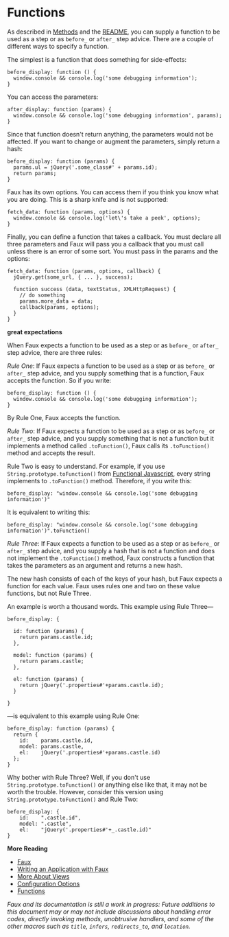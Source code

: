 Functions
===

As described in [Methods][m] and the [README][readme], you can supply a function to be used as a step or as `before_` or `after_` step advice. There are a couple of different ways to specify a function.

The simplest is a function that does something for side-effects:

    before_display: function () {
      window.console && console.log('some debugging information');
    }

You can access the parameters:

    after_display: function (params) {
      window.console && console.log('some debugging information', params);
    }

Since that function doesn't return anything, the parameters would not be affected. If you want to change or augment the parameters, simply return a hash:

    before_display: function (params) {
      params.ul = jQuery('.some_class#' + params.id);
      return params;
    }

Faux has its own options. You can access them if you think you know what you are doing. This is a sharp knife and is not supported:

    fetch_data: function (params, options) {
      window.console && console.log('let\'s take a peek', options);
    }
    
Finally, you can define a function that takes a callback. You must declare all three parameters and Faux will pass you a callback that you must call unless there is an error of some sort. You must pass in the params and the options:

    fetch_data: function (params, options, callback) {
      jQuery.get(some_url, { ... }, success);
      
      function success (data, textStatus, XMLHttpRequest) {
        // do something
        params.more_data = data;
        callback(params, options);
      }
    }
    
**great expectations**

When Faux expects a function to be used as a step or as `before_` or `after_` step advice, there are three rules:

*Rule One*: If Faux expects a function to be used as a step or as `before_` or `after_` step advice, and you supply something that is a function, Faux accepts the function. So if you write:

    before_display: function () {
      window.console && console.log('some debugging information');
    }
    
By Rule One, Faux accepts the function.

*Rule Two*: If Faux expects a function to be used as a step or as `before_` or `after_` step advice, and you supply something that is not a function but it implements a method called `.toFunction()`, Faux calls its `.toFunction()` method and accepts the result.

Rule Two is easy to understand. For example, if you use `String.prototype.toFunction()` from [Functional Javascript][functional], every string implements to `.toFunction()` method. Therefore, if you write this:

    before_display: "window.console && console.log('some debugging information')"
    
It is equivalent to writing this:

    before_display: "window.console && console.log('some debugging information')".toFunction()

*Rule Three*: If Faux expects a function to be used as a step or as `before_` or `after_` step advice, and you supply a hash that is not a function and does not implement the `.toFunction()` method, Faux constructs a function that takes the parameters as an argument and returns a new hash.

The new hash consists of each of the keys of your hash, but Faux expects a function for each value. Faux uses rules one and two on these value functions, but not Rule Three.

An example is worth a thousand words. This example using Rule Three—

    before_display: {
      
      id: function (params) {
        return params.castle.id;
      },
      
      model: function (params) {
        return params.castle;
      },
      
      el: function (params) {
        return jQuery('.properties#'+params.castle.id);
      }
      
    }

—is equivalent to this example using Rule One:

    before_display: function (params) {
      return {
        id:    params.castle.id,
        model: params.castle,
        el:    jQuery('.properties#'+params.castle.id)
      };
    }

Why bother with Rule Three? Well, if you don't use `String.prototype.toFunction()` or anything else like that, it may not be worth the trouble. However, consider this version using `String.prototype.toFunction()` and Rule Two:

    before_display: {
        id:    ".castle.id",
        model: ".castle",
        el:    "jQuery('.properties#'+_.castle.id)"
    }

**More Reading**

* [Faux][readme]
* [Writing an Application with Faux][w]
* [More About Views][v]
* [Configuration Options][c]
* [Functions][f]

*Faux and its documentation is still a work in progress: Future additions to this document may or may not include discussions about handling error codes, directly invoking methods, unobtrusive handlers, and some of the other macros such as `title`, `infers`, `redirects_to`, and `location`.*

[aanand]: http://github.com/aanand/
[api]: http://www.joelonsoftware.com/articles/APIWar.html "How Microsoft Lost the API War"
[b]: http://documentcloud.github.com/backbone/
[cloud]: http://getcloudkit.com/
[core]: http://www.ridecore.ca "CORE BMX and Boards"
[couch]: http://couchdb.apache.org/
[cps]: http://en.wikipedia.org/wiki/Continuation-passing_style "Continuation-passing style - Wikipedia, the free encyclopedia"
[c]: /unspace/faux/tree/master/doc/config.md#readme
[functional]: http://osteele.com/sources/javascript/functional/
[f]: /unspace/faux/tree/master/doc/functions.md#readme
[haml]: http://haml-lang.com/ "#haml"
[jamie]: http://github.com/jamiebikies
[k]: https://github.com/raganwald/JQuery-Combinators
[mvp]:  http://github.com/raganwald/homoiconic/blob/master/2010/10/vc_without_m.md#readme "MVC, PVC and (¬M)VC"
[m]: /unspace/faux/tree/master/doc/methods.md#readme
[prg]: http://en.wikipedia.org/wiki/Post/Redirect/Get
[raganwald]: http://github.com/raganwald
[read]: http://weblog.raganwald.com/2007/04/writing-programs-for-people-to-read.html "Writing programs for people to read"
[readme]: /unspace/faux/tree/master/docREADME.md#readme
[sinatra]: http://www.sinatrarb.com/
[spa]: http://en.wikipedia.org/wiki/Single_page_application "Single Page Application"
[spi]: http://itsnat.sourceforge.net/php/spim/spi_manifesto_en.php "The Single Page Interface Manifesto"
[sprout]: http://www.sproutcore.com/
[s]: http://github.com/quirkey/sammy "sammy_js"
[todo]: http://documentcloud.github.com/backbone/examples/todos/index.html
[t]: https://github.com/raganwald/homoiconic/blob/master/2008-10-30/thrush.markdown
[v]: /unspace/faux/tree/master/doc/more_about_views.md#readme
[w]: /unspace/faux/tree/master/doc/writing.md#readme
[wicmajsp]: http://raganwald.posterous.com/why-i-call-myself-a-javascript-programmer "Why I Call Myself a Javascript Programmer"